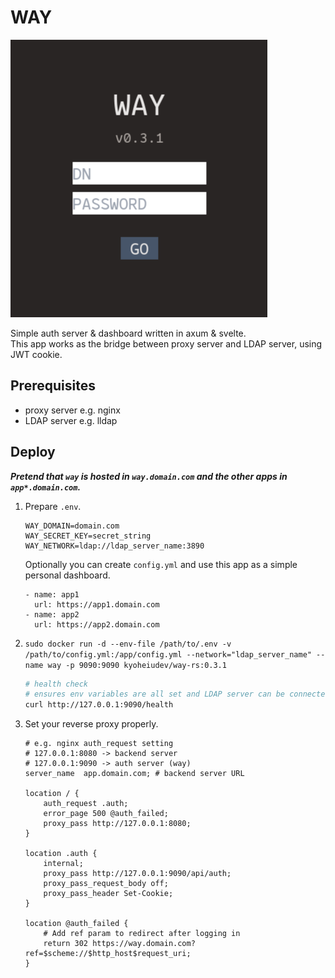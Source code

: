 # WAY

![screenshot.png](screenshot.png)

Simple auth server & dashboard written in axum & svelte.\
This app works as the bridge between proxy server and LDAP server, using JWT cookie.

## Prerequisites
- proxy server e.g. nginx
- LDAP server e.g. lldap

## Deploy

***Pretend that `way` is hosted in `way.domain.com` and the other apps in `app*.domain.com`.***

1. Prepare `.env`.
   ```
   WAY_DOMAIN=domain.com
   WAY_SECRET_KEY=secret_string
   WAY_NETWORK=ldap://ldap_server_name:3890
   ```

   Optionally you can create `config.yml` and use this app as a simple
   personal dashboard.

   ```
   - name: app1
     url: https://app1.domain.com
   - name: app2
     url: https://app2.domain.com
   ```

2. `sudo docker run -d --env-file /path/to/.env -v /path/to/config.yml:/app/config.yml --network="ldap_server_name" --name way -p 9090:9090 kyoheiudev/way-rs:0.3.1`

   ```sh
   # health check
   # ensures env variables are all set and LDAP server can be connected
   curl http://127.0.0.1:9090/health
   ```

3. Set your reverse proxy properly.
   ```
   # e.g. nginx auth_request setting
   # 127.0.0.1:8080 -> backend server
   # 127.0.0.1:9090 -> auth server (way)
   server_name  app.domain.com; # backend server URL

   location / {
       auth_request .auth;
       error_page 500 @auth_failed;
       proxy_pass http://127.0.0.1:8080;
   }

   location .auth {
       internal;
       proxy_pass http://127.0.0.1:9090/api/auth;
       proxy_pass_request_body off;
       proxy_pass_header Set-Cookie;
   }

   location @auth_failed {
       # Add ref param to redirect after logging in
       return 302 https://way.domain.com?ref=$scheme://$http_host$request_uri;
   }
   ```
